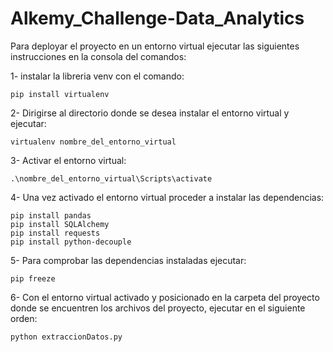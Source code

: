 # Alkemy_Challenge-Data_Analytics

Para deployar el proyecto en un entorno virtual ejecutar las siguientes instrucciones en la consola del comandos:

1- instalar la libreria venv con el comando:
```
pip install virtualenv
```

2- Dirigirse al directorio donde se desea instalar el entorno virtual y ejecutar:
```
virtualenv nombre_del_entorno_virtual
```

3- Activar el entorno virtual:
```
.\nombre_del_entorno_virtual\Scripts\activate
```

4- Una vez activado el entorno virtual proceder a instalar las dependencias:
```
pip install pandas
pip install SQLAlchemy
pip install requests
pip install python-decouple
```

5- Para comprobar las dependencias instaladas ejecutar:
```
pip freeze
```

6- Con el entorno virtual activado y posicionado en la carpeta del proyecto donde se encuentren los archivos del proyecto, ejecutar en el siguiente orden:
```
python extraccionDatos.py